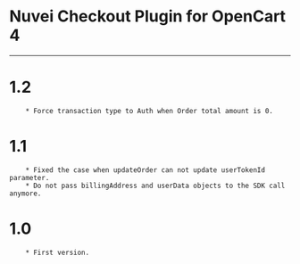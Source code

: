 # Nuvei Checkout Plugin for OpenCart 4

---

# 1.2
```
    * Force transaction type to Auth when Order total amount is 0.
```

# 1.1
```
    * Fixed the case when updateOrder can not update userTokenId parameter.
    * Do not pass billingAddress and userData objects to the SDK call anymore.
```

# 1.0
```
    * First version.
```